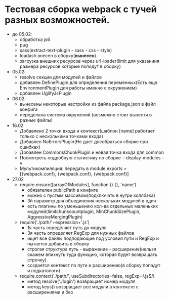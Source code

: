 # Тестовая сборка webpack с тучей разных возможностей.

- до 05.02:
    - обработка js6
    - pug
    - sass(extract-text-plugin - sass - css - style)
    - loadash внесен в сборку(**вынесен**)
    - загрузка внешних ресурсов через url-loader(limit для указаниия размера ресурсов которые поподут в сборку)
- 05.02:
    - resolve секции для модулей и файлов
    - добавлен DefinePlugin для определения переменных(Есть еще EnvironmentPlugin для работы именно с окружением)
    - добавлен UglifyJsPlugin
- 06.02:
    - вынесены некоторые настройки из файла package.json в файл конфига
    - переделана система окружений (возможно стоит вынести в разные файлы)
- 16.02
    - Добавлено 2 точки входа и контекст(шаблон [name] работает только с несколькими точками входа)
    - Добавлен NoErrorsPlugin(Не дает дособраться сборке при ошибках)
    - Добавлен CommonsChunkPlugin и новая точка входа для common
    - Посмотреть подробную статистику по сборке --display-modules -v
    - Мультикомпиляция: передать в module.exports = [{webpack.conf}, {webpack.conf}, {webpack.conf}]
- 27.02
    - require.ensure([arrayOfModules], function () {}, 'name')
        - обязателен publicPath в конфиге
        - можно с пустым массивом(подключать в нутри коллбэка)
        - 3й параметр для объединения нескольких модулей в один
        - есть плагины по уменьшению кол-ва отдельных маленьких модулей(limitchunkcountplugin, MinChunkSizePlugin, AggressiveMergingPlugin)
    - require('./path/'+expression+'.js')
        - 1я часть определяет путь до модуля
        - 3я часть определяет RegExp для нужных файлов
        - ищет все файлы подподающие под условия пути и RegExp и пытается добавить в сборку
        - строгая структура путь - выражение - расширение(нельзя скажем впихнуть туда функцию, которая будет возвращать строчку)
        - создается контекст по пути и расширению(в сборку попадут и подкатологи)
    - require.context('./path/', useSubdirectories=false, regExp=/\.js$/)
        - метод resolve('./login') возвращает номер модуля
        - метод keys() возвращает все модули в контексте с расширениями и без